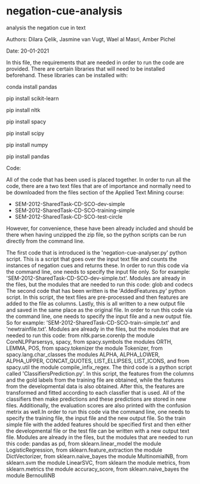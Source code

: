 # negation-cue-analysis

analysis the negation cue in text

Authors: Dilara Çelik, Jasmine van Vugt, Wael al Masri, Amber Pichel

Date: 20-01-2021

In this file, the requirements that are needed in order to run the code are provided.
There are certain libraries that will need to be installed beforehand. These libraries can be installed with:

conda install pandas

pip install scikit-learn

pip install nltk

pip install spacy

pip install scipy

pip install numpy

pip install pandas


Code:

All of the code that has been used is placed together. In order to run all the code, there are a two text files that are of importance and normally need to be downloaded from the files section of the Applied Text Mining course:

- SEM-2012-SharedTask-CD-SCO-dev-simple
- SEM-2012-SharedTask-CD-SCO-training-simple
- SEM-2012-SharedTask-CD-SCO-test-circle

However, for convenience, these have been already included and should be there when having unzipped the zip file, so the python scripts can be run directly from the command line.

The first code that is introduced is the 'negation-cue-analyser.py' python script. This is a script that goes over the input text file and counts the instances of negation cues and returns these. In order to run this code via the command line, one needs to specify the input file only. So for example: 'SEM-2012-SharedTask-CD-SCO-dev-simple.txt'. Modules are already in the files, but the modules that are needed to run this code: glob and codecs
The second code that has been written is the 'AddedFeatures.py' python script. In this script, the text files are pre-processed and then features are added to the file as columns. Lastly, this is all written to a new output file and saved in the same place as the original file. In order to run this code via the command line, one needs to specify the input file and a new output file. So for example: 'SEM-2012-SharedTask-CD-SCO-train-simple.txt' and 'newtrainfile.txt'. Modules are already in the files, but the modules that are needed to run this code: from nltk.parse.corenlp the module CoreNLPParsersys, spacy, from spacy.symbols the modules ORTH, LEMMA, POS, from spacy.tokenizer the module Tokenizer, from spacy.lang.char_classes the modules ALPHA, ALPHA_LOWER, ALPHA_UPPER, CONCAT_QUOTES, LIST_ELLIPSES, LIST_ICONS, and from spacy.util the module compile_infix_regex.
The third code is a python script called 'ClassifiersPrediction.py'. In this script, the features from the columns and the gold labels from the training file are obtained, while the features from the developmental data is also obtained. After this, the features are transformed and fitted according to each classfier that is used. All of the classifiers then make predictions and these predictions are stored in new files. Additionally, the evaluation scores are also printed with the confusion metrix as well.In order to run this code via the command line, one needs to specify the training file, the input file and the new output file. So the train simple file with the added features should be specified first and then either the developmental file or the test file can be written with a new output text file. Modules are already in the files, but the modules that are needed to run this code: pandas as pd, from sklearn.linear_model the module LogisticRegression, from sklearn.feature_extraction the module DictVectorizer, from sklearn.naive_bayes the module MultinomialNB, from sklearn.svm the module LinearSVC, from sklearn the module metrics, from sklearn.metrics the module accuracy_score, from sklearn.naive_bayes the module BernoulliNB
